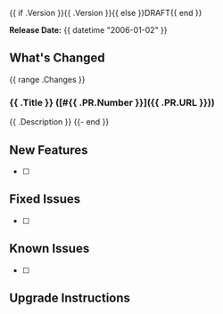 {{ if .Version }}{{ .Version }}{{ else }}DRAFT{{ end }}

**Release Date:** {{ datetime "2006-01-02" }}

## What's Changed
{{ range .Changes }}
### {{ .Title }} ([#{{ .PR.Number }}]({{ .PR.URL }}))
{{ .Description }}
{{- end }}

## New Features
- [ ] 

## Fixed Issues
- [ ] 

## Known Issues
- [ ] 

## Upgrade Instructions
